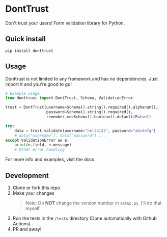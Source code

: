 # DontTrust

Don't trust your users! Form validation library for Python.

## Quick install

```shell
pip install donttrust
```

## Usage

Donttrust is not limited to any framework and has no dependencies. Just import it and you're good to go!

```python
# Example usage
from donttrust import DontTrust, Schema, ValidationError

trust = DontTrust(username=Schema().string().required().alphanum(),
                  password=Schema().string().required(),
                  remember_me=Schema().boolean().default(False))

try:
    data = trust.validate(username="hello123", password="abcdefg")
    # data["username"], data["password"] ...
except ValidationError as e:
    print(e.field, e.message)
    # Other error handling
```

For more info and examples, visit the docs

## Development

1. Clone or fork this repo
2. Make your changes
   > Note: Do **NOT** change the version number in `setup.py`. I'll do that myself.
3. Run the tests in the `/tests` directory (Done automatically with Github Actions)
4. PR and away!
